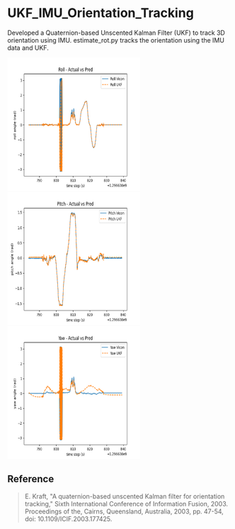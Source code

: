 # UKF_IMU_Orientation_Tracking

Developed a Quaternion-based Unscented Kalman Filter (UKF) to track 3D orientation using IMU.
estimate_rot.py tracks the orientation using the IMU data and UKF.

<img src="Images/Figure_1.png?raw=true" width="300" height="300"  />
<img src="Images/Figure_2.png?raw=true" width="300" height="300"  />
<img src="Images/Figure_3.png?raw=true" width="300" height="300"  />

## Reference
> E. Kraft, "A quaternion-based unscented Kalman filter for orientation tracking," Sixth International Conference of Information Fusion, 2003. Proceedings of the, Cairns, Queensland, Australia, 2003, pp. 47-54, doi: 10.1109/ICIF.2003.177425.
